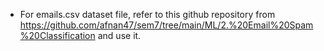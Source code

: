 * For emails.csv dataset file, refer to this github repository from https://github.com/afnan47/sem7/tree/main/ML/2.%20Email%20Spam%20Classification and use it.
